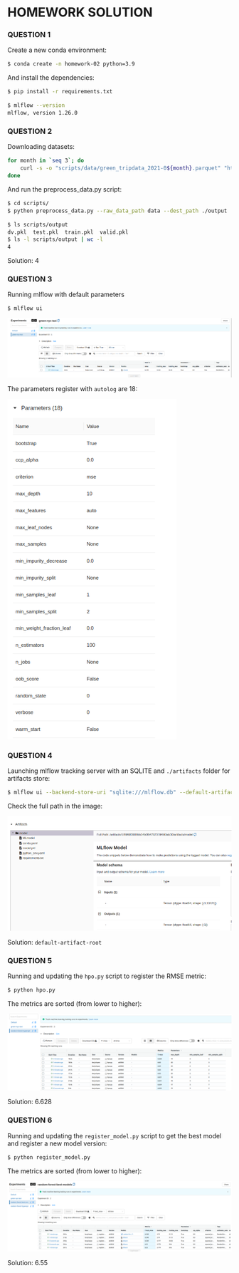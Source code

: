 # HOMEWORK SOLUTION

### QUESTION 1

Create a new conda environment:
```bash
$ conda create -n homework-02 python=3.9 
``` 

And install the dependencies:
```bash
$ pip install -r requirements.txt
```

```bash
$ mlflow --version
mlflow, version 1.26.0
```

### QUESTION 2

Downloading datasets:
```bash
for month in `seq 3`; do 
    curl -s -o "scripts/data/green_tripdata_2021-0${month}.parquet" "https://s3.amazonaws.com/nyc-tlc/trip+data/green_tripdata_2021-0${month}.parquet"
done
```

And run the preprocess_data.py script:
```bash
$ cd scripts/
$ python preprocess_data.py --raw_data_path data --dest_path ./output
```

```bash
$ ls scripts/output
dv.pkl  test.pkl  train.pkl  valid.pkl
$ ls -l scripts/output | wc -l
4
```
Solution: 4

### QUESTION 3

Running mlflow with default parameters
```bash
$ mlflow ui
```

![Autolog Experiment](images/experiment_autolog.png)

The parameters register with `autolog` are 18:

![Autolog Paramaters](images/how_many_parameters.png)



### QUESTION 4

Launching mlflow tracking server with an SQLITE and `./artifacts` folder for artifacts store:

```bash
$ mlflow ui --backend-store-uri "sqlite:///mlflow.db" --default-artifact-root "./artifacts"
```
Check the full path in the image:

![Artifacts Store](images/new_artifact_folder.png)

Solution: `default-artifact-root`


### QUESTION 5

Running and updating the `hpo.py` script to register the RMSE metric:
```bash
$ python hpo.py
```
The metrics are sorted (from lower to higher):

![Artifacts Store](images/best_rmse_validation.png)

Solution: 6.628


### QUESTION 6

Running and updating the `register_model.py` script to get the best model and register a new model version:

```bash
$ python register_model.py
```
The metrics are sorted (from lower to higher):

![Artifacts Store](images/best_model.png)

Solution: 6.55
